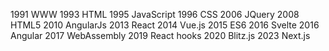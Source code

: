 1991    WWW
1993    HTML
1995    JavaScript
1996    CSS
2006    JQuery
2008    HTML5
2010    AngularJs
2013    React
2014    Vue.js
2015    ES6
2016    Svelte
2016    Angular
2017    WebAssembly
2019    React hooks
2020    Blitz.js
2023    Next.js